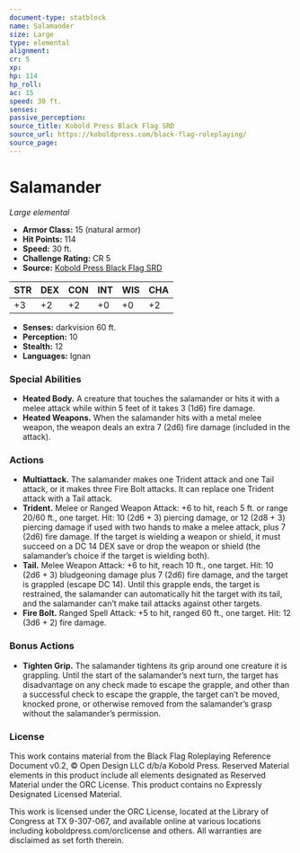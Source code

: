 ```yaml
---
document-type: statblock
name: Salamander
size: Large
type: elemental
alignment: 
cr: 5
xp: 
hp: 114
hp_roll: 
ac: 15
speed: 30 ft.
senses: 
passive_perception: 
source_title: Kobold Press Black Flag SRD
source_url: https://koboldpress.com/black-flag-roleplaying/
source_page: 
---
```


# Salamander

*Large elemental*

- **Armor Class:** 15 (natural armor)
- **Hit Points:** 114
- **Speed:** 30 ft.
- **Challenge Rating:** CR 5
- **Source:** [Kobold Press Black Flag SRD](https://koboldpress.com/black-flag-roleplaying/)

| STR | DEX | CON | INT | WIS | CHA |
| --- | --- | --- | --- | --- | --- |
| +3 | +2 | +2 | +0 | +0 | +2 |

- **Senses:** darkvision 60 ft.
- **Perception:** 10
- **Stealth:** 12
- **Languages:** Ignan

### Special Abilities

- **Heated Body.** A creature that touches the salamander or hits it with a melee attack while within 5 feet of it takes 3 (1d6) fire damage.
- **Heated Weapons.** When the salamander hits with a metal melee weapon, the weapon deals an extra 7 (2d6) fire damage (included in the attack).

### Actions

- **Multiattack.** The salamander makes one Trident attack and one Tail attack, or it makes three Fire Bolt attacks. It can replace one Trident attack with a Tail attack.
- **Trident.** Melee or Ranged Weapon Attack: +6 to hit, reach 5 ft. or range 20/60 ft., one target. Hit: 10 (2d6 + 3) piercing damage, or 12 (2d8 + 3) piercing damage if used with two hands to make a melee attack, plus 7 (2d6) fire damage. If the target is wielding a weapon or shield, it must succeed on a DC 14 DEX save or drop the weapon or shield (the salamander’s choice if the target is wielding both).
- **Tail.** Melee Weapon Attack: +6 to hit, reach 10 ft., one target. Hit: 10 (2d6 + 3) bludgeoning damage plus 7 (2d6) fire damage, and the target is grappled (escape DC 14). Until this grapple ends, the target is restrained, the salamander can automatically hit the target with its tail, and the salamander can’t make tail attacks against other targets.
- **Fire Bolt.** Ranged Spell Attack: +5 to hit, ranged 60 ft., one target. Hit: 12 (3d6 + 2) fire damage.

### Bonus Actions

- **Tighten Grip.** The salamander tightens its grip around one creature it is grappling. Until the start of the salamander’s next turn, the target has disadvantage on any check made to escape the grapple, and other than a successful check to escape the grapple, the target can’t be moved, knocked prone, or otherwise removed from the salamander’s grasp without the salamander’s permission.

### License

This work contains material from the Black Flag Roleplaying Reference Document v0.2, © Open Design LLC d/b/a Kobold Press. Reserved Material elements in this product include all elements designated as Reserved Material under the ORC License. This product contains no Expressly Designated Licensed Material.

This work is licensed under the ORC License, located at the Library of Congress at TX 9-307-067, and available online at various locations including koboldpress.com/orclicense and others. All warranties are disclaimed as set forth therein.

